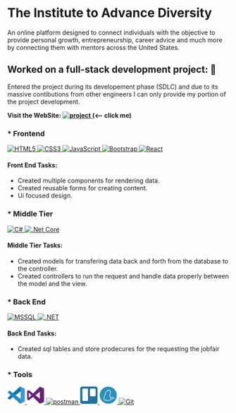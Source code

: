 # The Institute to Advance Diversity

  An online platform designed to connect individuals with the objective to provide personal growth, entrepreneurship, career advice and much more by connecting them with mentors across the United States.
##  Worked on a full-stack development project: 🧰
Entered the project during its developement phase (SDLC) and due to its massive contibutions from other engineers I can only provide my portion of the project development.

<div>
 <p style="font-weight: bold"> Visit the WebSite:  
  <a href="https://advancingdiversity.azurewebsites.net/" target="blank">
  <img src=https://img.shields.io/badge/adv-Diversty-blue target="blank" alt=project  height="15"  />
  </a> (<-- click me)
 </p>
</div>

### * Frontend  
<div>  
 <a href="https://en.wikipedia.org/wiki/HTML5" target="_blank">
  <img src="https://profilinator.rishav.dev/skills-assets/html5-original-wordmark.svg" alt="HTML5" height="42" />
 </a> 
 <a href="https://www.w3schools.com/css/" target="_blank">
  <img src="https://profilinator.rishav.dev/skills-assets/css3-original-wordmark.svg" alt="CSS3" height="42" />
 </a>    
 <a href="https://www.javascript.com/" target="_blank">
  <img src="https://profilinator.rishav.dev/skills-assets/javascript-original.svg" alt="JavaScript" height="35" />
 </a>  
 <a href="https://getbootstrap.com/docs/3.4/javascript/" target="_blank">
  <img src="https://profilinator.rishav.dev/skills-assets/bootstrap-plain.svg" alt="Bootstrap" height="36" />
 </a>  
 <a href="https://reactjs.org/" target="_blank">
  <img src="https://profilinator.rishav.dev/skills-assets/react-original-wordmark.svg" alt="React" height="35" />
 </a>   
 
</div>

#### Front End Tasks: 
- Created multiple components for rendering data.
- Created reusable forms for creating content.
- Ui focused design.

### * Middle Tier  
<div>  
  <a href="https://docs.microsoft.com/en-us/dotnet/csharp/" target="_blank">
    <img src="https://profilinator.rishav.dev/skills-assets/csharp-original.svg" alt="C#" height="40" />
  </a>  
  <a href="https://dotnet.microsoft.com/download" target="_blank">
    <img src="https://profilinator.rishav.dev/skills-assets/dotnetcore.png" alt=".Net Core" height="40" />
  </a>  
  
</div>

#### Middle Tier Tasks: 
- Created models for transfering data back and forth from the database to the controller.
- Created controllers to run the request and handle data properly between the model and the view.


### * Back End 
<div>  
<a href="https://www.microsoft.com/en-us/sql-server" target="_blank">
  <img src="https://www.svgrepo.com/show/303229/microsoft-sql-server-logo.svg" alt="MSSQL" height="40" />
</a>  
<a href="https://dotnet.microsoft.com/download/dotnet-framework" target="_blank">
  <img src="https://profilinator.rishav.dev/skills-assets/dot-net-original-wordmark.svg" alt=".NET" height="40" />
</a>  
</div>

#### Back End Tasks: 
-  Created sql tables and store prodecures for the requesting the jobfair data.  

### * Tools
<div>  
  <a href="https://code.visualstudio.com/" target="_blank">
    <img src="https://github.com/devicons/devicon/blob/master/icons/vscode/vscode-original.svg" alt="VSCode" height="40" />
  </a>
  <a href="https://visualstudio.microsoft.com/" target="_blank">
    <img src="https://github.com/devicons/devicon/blob/master/icons/visualstudio/visualstudio-plain.svg" alt="VisualStudio" height="40" />
  </a>  
  <a href="https://postman.com" target="_blank" rel="noreferrer"> 
    <img src="https://www.vectorlogo.zone/logos/getpostman/getpostman-icon.svg" alt="postman" height="40"/>
  </a> 
  <a href="https://trello.com/" target="_blank">
  <img src="https://github.com/devicons/devicon/blob/master/icons/trello/trello-plain.svg" alt="Trello" height="40" />
  </a> 
  <a href="https://yarnpkg.com/" target="_blank">
    <img src="https://github.com/devicons/devicon/blob/master/icons/yarn/yarn-original.svg" alt="Yarn" height="40" />
  </a>  
  <a href="https://github.com/" target="_blank">
    <img src="https://profilinator.rishav.dev/skills-assets/git-scm-icon.svg" alt="Git" height="35" />
  </a>
</div>





